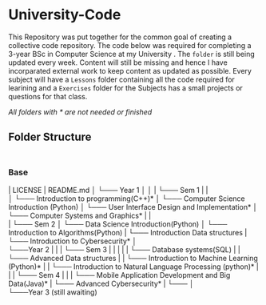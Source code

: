 # University-Code

This Repository was put together for the common goal of creating a collective code repository. The code below was required for completing a 3-year 
BSc in Computer Science at my University . The `folder` is still being updated every week. Content will still be missing and hence I have incorparated external work to keep content as updated as possible. Every subject will have a `Lessons` folder containing all the code required for learining and a `Exercises` folder for the Subjects has a small projects or questions for that class.

_All folders with * are not needed or finished_ 

## **Folder Structure** <br><br>


### Base

|   LICENSE
|   README.md
│
└─── Year 1
│   │
|   └─── Sem 1
|   |   
│   └─── Introduction to programming(C++)*
│   └─── Computer Science Introduction (Python)
│   └─── User Interface Design and Implementation*
│   └─── Computer Systems and Graphics*
|   |   
|   └─── Sem 2
│   └─── Data Science Introduction(Python)
│   └─── Introduction to Algorithms(Python)
|   └─── Introduction Data structures
|   └─── Introduction to Cybersecurity*
│   
└───Year 2
|   |
|   └─── Sem 3
|   |   |
|   |   └─── Database systems(SQL)
|   |   └─── Advanced Data structures
|   |   └─── Introduction to Machine Learning (Python)*
|   |   └─── Introduction to Natural Language Processing (python)*
|   |
|   └─── Sem 4
|       |
|       └─── Mobile Application Development and Big Data(Java)*
|       └─── Advanced Cybersecurity*
|       └─── 
│   
└───Year 3 (still awaiting)






